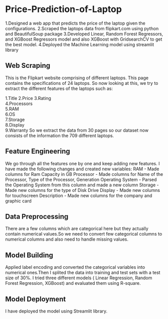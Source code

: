 # Price-Prediction-of-Laptop
1.Designed a web app that predicts the price of the laptop given the configurations.
2.Scraped the laptops data from flipkart.com using python and BeautifulSoup package
3.Developed Linear, Random Forest Regressors, and XGBoost Regressors model and also XGBoost with GridsearchCV to get the best model.
4.Deployed the Machine Learning model using streamlit library

## Web Scraping
This is the Flipkart website comprising of different laptops. This page contains the specifications of 24 laptops. So now looking at this, we try to extract the different features of the laptops such as:

1.Title	
2.Price	
3.Rating	
4.Processors	
5.RAM	
6.OS	
7.Storage	
8.Display	
9.Warranty
So we extract the data from 30 pages so our dataset now consists of the information the 709 different laptops.

## Feature Engineering
We go through all the features one by one and keep adding new features. I have made the following changes and created new variables: RAM - Made columns for Ram Capacity in GB
Processor - Made columns for Name of the Processor, Type of the Processor, Generation
Operating System - Parsed the Operating System from this column and made a new column
Storage - Made new columns for the type of Disk Drive 
Display - Made new columns for touchscreen
Description - Made new columns for the company and graphic card

## Data Preprocessing
There are a few columns which are categorical here but they actually contain numerical values.So we need to convert few categorical columns to numerical columns and also need to handle missing values.

## Model Building
Applied label encoding and converted the categorical variables into numerical ones.Then I splited the data into training and test sets with a test size of 30%. I tried three different models ( Linear Regression, Random Forest Regression, XGBoost) and evaluated them using R-square.

## Model Deployment
I have deployed the model using Streamlit library.
